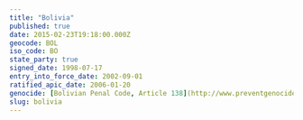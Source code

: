 ```yaml
---
title: "Bolivia"
published: true
date: 2015-02-23T19:18:00.000Z
geocode: BOL
iso_code: BO
state_party: true
signed_date: 1998-07-17
entry_into_force_date: 2002-09-01
ratified_apic_date: 2006-01-20
genocide: [Bolivian Penal Code, Article 138](http://www.preventgenocide.org/es/derecho/codigos/bolivia.htm)
slug: bolivia
---
```

